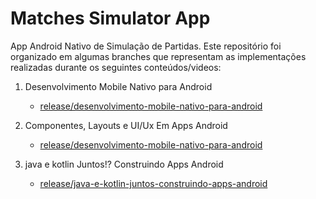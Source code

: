 # Matches Simulator App

App Android Nativo de Simulação de Partidas. Este repositório foi organizado em algumas branches que 
representam as implementações realizadas durante os seguintes conteúdos/videos:

1. Desenvolvimento Mobile Nativo para Android
   - [release/desenvolvimento-mobile-nativo-para-android](https://github.com/Dalakton/matches-simulator-app/tree/release/desenvolvimento-mobile-nativo-para-android)


2. Componentes, Layouts e UI/Ux Em Apps Android
   - [release/desenvolvimento-mobile-nativo-para-android](https://github.com/Dalakton/matches-simulator-app/tree/release/componentes-layouts-ui-ux-em-apps-android)

3. java e kotlin Juntos!? Construindo Apps Android
   - [release/java-e-kotlin-juntos-construindo-apps-android](https://github.com/Dalakton/matches-simulator-app/tree/release/java-e-kotlin-juntos-construindo-apps-android)








